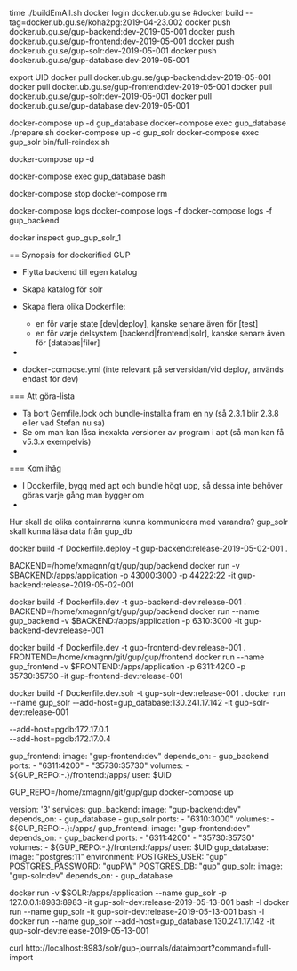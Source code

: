 time ./buildEmAll.sh
docker login docker.ub.gu.se
#docker build --tag=docker.ub.gu.se/koha2pg:2019-04-23.002 
docker push docker.ub.gu.se/gup-backend:dev-2019-05-001
docker push docker.ub.gu.se/gup-frontend:dev-2019-05-001
docker push docker.ub.gu.se/gup-solr:dev-2019-05-001
docker push docker.ub.gu.se/gup-database:dev-2019-05-001

export UID
docker pull docker.ub.gu.se/gup-backend:dev-2019-05-001
docker pull docker.ub.gu.se/gup-frontend:dev-2019-05-001
docker pull docker.ub.gu.se/gup-solr:dev-2019-05-001
docker pull docker.ub.gu.se/gup-database:dev-2019-05-001

docker-compose up -d gup_database
docker-compose exec gup_database ./prepare.sh
docker-compose up -d gup_solr
docker-compose exec gup_solr bin/full-reindex.sh

docker-compose up -d

docker-compose exec gup_database bash

docker-compose stop
docker-compose rm

docker-compose logs
docker-compose logs -f
docker-compose logs -f gup_backend

docker inspect gup_gup_solr_1




== Synopsis for dockerified GUP

* Flytta backend till egen katalog
* Skapa katalog för solr
* Skapa flera olika Dockerfile:
	- en för varje state     [dev|deploy], kanske senare även för [test]
	- en för varje delsystem [backend|frontend|solr], kanske senare även för [databas|filer]
* 



* docker-compose.yml (inte relevant på serversidan/vid deploy, används endast för dev)

=== Att göra-lista
* Ta bort Gemfile.lock och bundle-install:a fram en ny (så 2.3.1 blir 2.3.8 eller vad Stefan nu sa)
* Se om man kan låsa inexakta versioner av program i apt (så man kan få v5.3.x exempelvis)
* 

=== Kom ihåg
* I Dockerfile, bygg med apt och bundle högt upp, så dessa inte behöver göras varje gång man bygger om
* 





Hur skall de olika containrarna kunna kommunicera med varandra? gup_solr skall kunna läsa data från gup_db







docker build -f Dockerfile.deploy -t gup-backend:release-2019-05-02-001 .

BACKEND=/home/xmagnn/git/gup/gup/backend
docker run -v $BACKEND:/apps/application -p 43000:3000 -p 44222:22 -it gup-backend:release-2019-05-02-001






docker build -f Dockerfile.dev -t gup-backend-dev:release-001 .
BACKEND=/home/xmagnn/git/gup/gup/backend
docker run --name gup_backend -v $BACKEND:/apps/application -p 6310:3000 -it gup-backend-dev:release-001

docker build -f Dockerfile.dev -t gup-frontend-dev:release-001 .
FRONTEND=/home/xmagnn/git/gup/gup/frontend
docker run --name gup_frontend -v $FRONTEND:/apps/application -p 6311:4200 -p 35730:35730 -it gup-frontend-dev:release-001

docker build -f Dockerfile.dev.solr -t gup-solr-dev:release-001 .
docker run --name gup_solr --add-host=gup_database:130.241.17.142 -it gup-solr-dev:release-001

--add-host=pgdb:172.17.0.1 \
--add-host=pgdb:172.17.0.4

  gup_frontend:
    image: "gup-frontend:dev"
    depends_on:
     - gup_backend
    ports:
     - "6311:4200"
     - "35730:35730"
    volumes:
     - ${GUP_REPO:-.}/frontend:/apps/
    user: $UID


GUP_REPO=/home/xmagnn/git/gup/gup
docker-compose up

version: '3'
services:
  gup_backend:
    image: "gup-backend:dev"
    depends_on:
     - gup_database
     - gup_solr
    ports:
     - "6310:3000"
    volumes:
     - ${GUP_REPO:-.}:/apps/
  gup_frontend:
    image: "gup-frontend:dev"
    depends_on:
     - gup_backend
    ports:
     - "6311:4200"
     - "35730:35730"
    volumes:
     - ${GUP_REPO:-.}/frontend:/apps/
    user: $UID
  gup_database:
    image: "postgres:11"
    environment:
        POSTGRES_USER: "gup"
        POSTGRES_PASSWORD: "gupPW"
        POSTGRES_DB: "gup"
  gup_solr:
    image: "gup-solr:dev"
    depends_on:
     - gup_database




docker run -v $SOLR:/apps/application --name gup_solr -p 127.0.0.1:8983:8983 -it gup-solr-dev:release-2019-05-13-001 bash -l
docker run --name gup_solr -it gup-solr-dev:release-2019-05-13-001 bash -l
docker run --name gup_solr --add-host=gup_database:130.241.17.142 -it gup-solr-dev:release-2019-05-13-001

curl http://localhost:8983/solr/gup-journals/dataimport?command=full-import